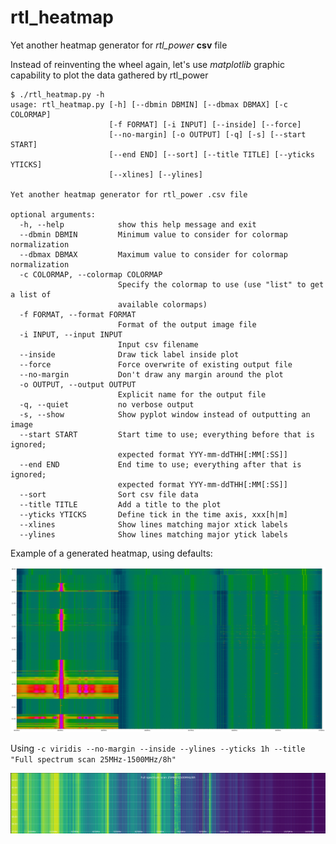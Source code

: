 # rtl_heatmap
Yet another heatmap generator for *rtl_power* **csv** file

Instead of reinventing the wheel again, let's use *matplotlib* graphic capability to plot
the data gathered by rtl_power

    $ ./rtl_heatmap.py -h
    usage: rtl_heatmap.py [-h] [--dbmin DBMIN] [--dbmax DBMAX] [-c COLORMAP]
                          [-f FORMAT] [-i INPUT] [--inside] [--force]
                          [--no-margin] [-o OUTPUT] [-q] [-s] [--start START]
                          [--end END] [--sort] [--title TITLE] [--yticks YTICKS]
                          [--xlines] [--ylines]

    Yet another heatmap generator for rtl_power .csv file

    optional arguments:
      -h, --help            show this help message and exit
      --dbmin DBMIN         Minimum value to consider for colormap normalization
      --dbmax DBMAX         Maximum value to consider for colormap normalization
      -c COLORMAP, --colormap COLORMAP
                            Specify the colormap to use (use "list" to get a list of
                            available colormaps)
      -f FORMAT, --format FORMAT
                            Format of the output image file
      -i INPUT, --input INPUT
                            Input csv filename
      --inside              Draw tick label inside plot
      --force               Force overwrite of existing output file
      --no-margin           Don't draw any margin around the plot
      -o OUTPUT, --output OUTPUT
                            Explicit name for the output file
      -q, --quiet           no verbose output
      -s, --show            Show pyplot window instead of outputting an image
      --start START         Start time to use; everything before that is ignored;
                            expected format YYY-mm-ddTHH[:MM[:SS]]
      --end END             End time to use; everything after that is ignored;
                            expected format YYY-mm-ddTHH[:MM[:SS]]
      --sort                Sort csv file data
      --title TITLE         Add a title to the plot
      --yticks YTICKS       Define tick in the time axis, xxx[h|m]
      --xlines              Show lines matching major xtick labels
      --ylines              Show lines matching major ytick labels

Example of a generated heatmap, using defaults:

![SRD860](SRD860.png)

Using `-c viridis --no-margin --inside --ylines --yticks 1h --title "Full spectrum scan 25MHz-1500MHz/8h"`

![Full spectrum scan 25MHz-1500MHz](fullscan.png)
